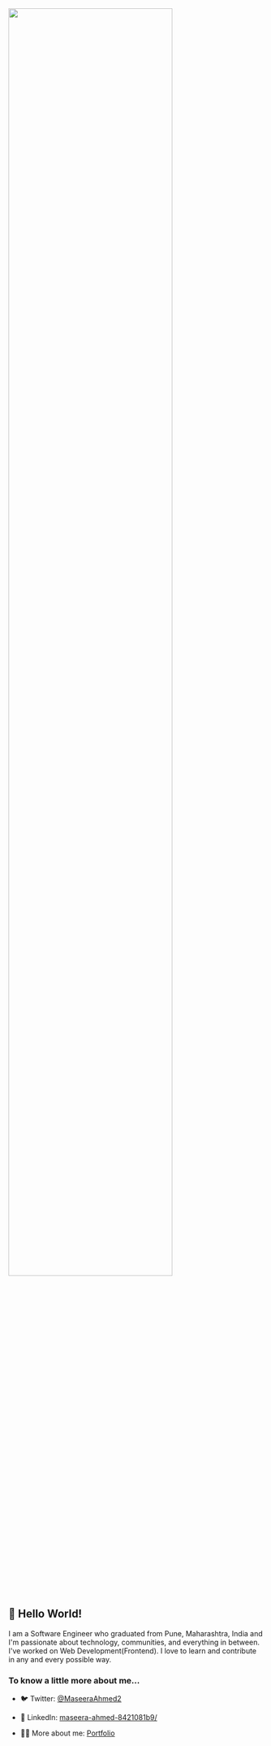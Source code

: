 <img src="https://miro.medium.com/v2/resize:fit:1000/1*ZXQifyIny_o2bFmz1BBz3A.gif" width=80%>

## 👋 Hello World!


I am a Software Engineer who graduated from Pune, Maharashtra, India and I'm passionate about technology, communities, and everything in between. I've worked on Web Development(Frontend). I love to learn and contribute in any and every possible way. 

### To know a little more about me...
- 🐦 Twitter: [@MaseeraAhmed2](https://twitter.com/manbirmarwah)
- 👥 LinkedIn: [maseera-ahmed-8421081b9/](https://www.linkedin.com/in/maseera-ahmed-8421081b9/)


- 🕵️‍♂️ More about me: [Portfolio](https://maseeraahmed.github.io/Web_Dev-Heist-Hackathon/)
